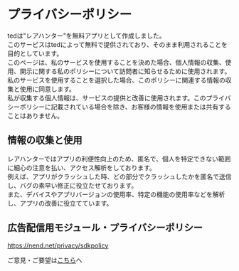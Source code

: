 # プライバシーポリシー
tedは"レアハンター"を無料アプリとして作成しました。<br>
このサービスはtedによって無料で提供されており、そのまま利用されることを目的としています。<br>
このページは、私のサービスを使用することを決めた場合、個人情報の収集、使用、開示に関する私のポリシーについて訪問者に知らせるために使用されます。<br>
私のサービスを使用することを選択した場合、このポリシーに関連する情報の収集と使用に同意します。<br>
私が収集する個人情報は、サービスの提供と改善に使用されます。このプライバシーポリシーに記載されている場合を除き、お客様の情報を使用または共有することはありません。<br>

## 情報の収集と使用
レアハンターではアプリの利便性向上のため、匿名で、個人を特定できない範囲に細心の注意を払い、アクセス解析をしております。<br>
例えば、アプリがクラッシュした時、どの部分でクラッシュしたかを匿名で送信し、バグの素早い修正に役立たせております。<br>
また、デバイスやアプリバージョンの使用率、特定の機能の使用率などを解析し、アプリの改善に役立てています。<br>

## 広告配信用モジュール・プライバシーポリシー
https://nend.net/privacy/sdkpolicy

ご意見・ご要望は[こちら](https://peing.net/ja/ted24315549)へ
